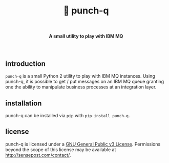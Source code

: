 <h1 align="center">
  <br>
    👊 punch-q
  <br>
  <br>
</h1>

<h4 align="center">A small utility to play with IBM MQ</h4>
<p align="center"></p>
<br>

## introduction

`punch-q` is a small Python 2 utility to play with IBM MQ instances. Using punch-q, it is possible to get / put messages on an IBM MQ queue granting one the ability to manipulate business processes at an integration layer.

## installation

punch-q can be installed via `pip` with `pip install punch-q`.

## license

punch-q is licensed under a [GNU General Public v3 License](https://www.gnu.org/licenses/gpl-3.0.en.html). Permissions beyond the scope of this license may be available at http://sensepost.com/contact/.
